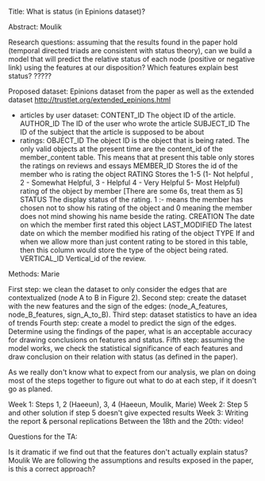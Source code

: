 Title: What is status (in Epinions dataset)?

Abstract: Moulik

Research questions: assuming that the results found in the paper hold (temporal directed triads are consistent with status theory), can we build a model that will predict the relative status of each node (positive or negative link) using the features at our disposition?
Which features explain best status?
?????

Proposed dataset: Epinions dataset from the paper as well as the extended dataset http://trustlet.org/extended_epinions.html
* articles by user dataset:
CONTENT_ID The object ID of the article.
AUTHOR_ID The ID of the user who wrote the article
SUBJECT_ID The ID of the subject that the article is supposed to be about
* ratings: 
OBJECT_ID The object ID is the object that is being rated. The only valid objects at the present time are the content_id of the member_content table. This means that at present this table only stores the ratings on reviews and essays
MEMBER_ID Stores the id of the member who is rating the object
RATING Stores the 1-5 (1- Not helpful , 2 - Somewhat Helpful, 3 - Helpful 4 - Very Helpful 5- Most Helpful) rating of the object by member [There are some 6s, treat them as 5]
STATUS The display status of the rating. 1 :- means the member has chosen not to show his rating of the object and 0 meaning the member does not mind showing his name beside the rating.
CREATION The date on which the member first rated this object
LAST_MODIFIED The latest date on which the member modified his rating of the object
TYPE If and when we allow more than just content rating to be stored in this table, then this column would store the type of the object being rated.
VERTICAL_ID Vertical_id of the review.

Methods: Marie

First step: we clean the dataset to only consider the edges that are contextualized (node A to B in Figure 2).
Second step: create the dataset with the new features and the sign of the edges: (node_A_features, node_B_features, sign_A_to_B). 
Third step: dataset statistics to have an idea of trends 
Fourth step: create a model to predict the sign of the edges. Determine using the findings of the paper, what is an acceptable accuracy for drawing conclusions on features and status.
Fifth step: assuming the model works, we check the statistical significance of each features and draw conclusion on their relation with status (as defined in the paper).


As we really don't know what to expect from our analysis, we plan on doing most of the steps together to figure out what to do at each step, if it doesn't go as planed.

Week 1: Steps 1, 2 (Haeeun), 3, 4 (Haeeun, Moulik, Marie)
Week 2: Step 5 and other solution if step 5 doesn't give expected results
Week 3: Writing the report & personal replications
Between the 18th and the 20th: video!

Questions for the TA:

Is it dramatic if we find out that the features don't actually explain status?
Moulik
We are following the assumptions and results exposed in the paper, is this a correct approach?



